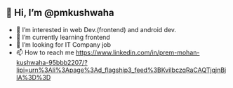 ##  👋 Hi, I’m @pmkushwaha
- 👀 I’m interested in web Dev.(frontend) and android dev.
- 🌱 I’m currently learning frontend 
- 💞️ I’m looking for IT Company job <br>
- 📫 How to reach me https://www.linkedin.com/in/prem-mohan-kushwaha-95bbb2207/?lipi=urn%3Ali%3Apage%3Ad_flagship3_feed%3BKviIbczqRaCAQTjqjnBjlA%3D%3D

<!---
pmkushwaha/pmkushwaha is a ✨ special ✨ repository because its `README.md` (this file) appears on your GitHub profile.
You can click the Preview link to take a look at your changes.
--->
